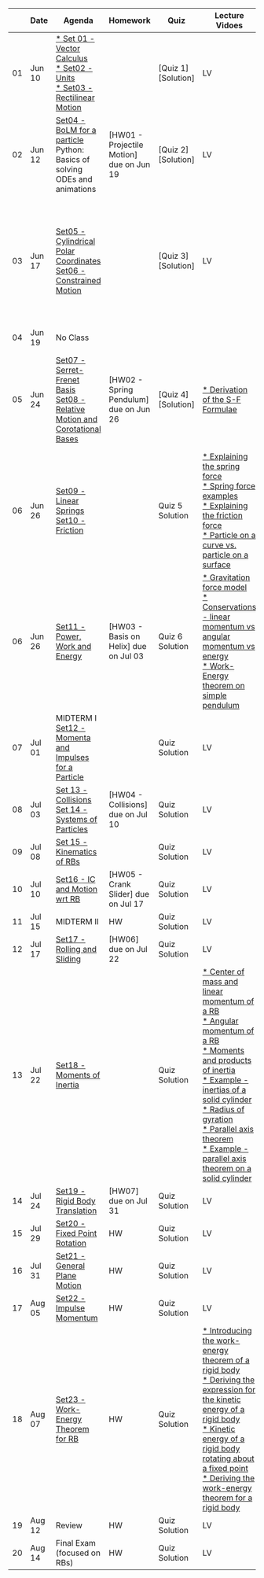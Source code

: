 |  | Date | Agenda | Homework | Quiz | Lecture Vidoes | Solution Vidoes | Demo Vidoes |
| ------- | ---- | ------ |--------- | ---- | -------------- | --------------- | ----------- |
| 01 | Jun 10 | [* Set 01 - Vector Calculus]()<br>[* Set02 - Units]() <br> [* Set03 - Rectilinear Motion]()<br>| | [Quiz 1] <br> [Solution] | LV | SV | DV |
| 02 | Jun 12 | [Set04 - BoLM for a particle]() <br> Python: Basics of solving ODEs and animations|[HW01 - Projectile Motion] due on Jun 19 | [Quiz 2] <br> [Solution] | LV | [* MKB 03-004](https://youtu.be/LAl3ZUiUpus) | DV |
| 03 | Jun 17 | [Set05 - Cylindrical Polar Coordinates]() <br> [Set06 - Constrained Motion]() | | [Quiz 3] <br> [Solution] | LV | [* MKB 02-021](https://youtu.be/wbUBexp8xfc) <br> [* MKB 02-099](https://youtu.be/Bt5neJj4Zhc) | [* Circular roller coaster with polar basis](https://youtu.be/lVBXnMO-pI4?si=k5tTc3ka8-qh18vh) <br> [* Clothoid roller coaster with polar basis](https://youtu.be/r3lLIkWfMVk?si=2W9qtY2epgjY97Mm) |
| 04 | Jun 19 | No Class | | | | |
| 05 | Jun 24 | [Set07 - Serret-Frenet Basis]() <br> [Set08 - Relative Motion and Corotational Bases]() | [HW02 - Spring Pendulum] due on Jun 26| [Quiz 4] <br> [Solution] | [* Derivation of the S-F Formulae](https://youtu.be/OB13c0WlUSg) | [02-151](https://youtu.be/Z8Un0esREyw) | [* S-F Wikipedia](https://en.wikipedia.org/wiki/Frenet%E2%80%93Serret_formulas) <br> [* S-F on bobsled](https://youtu.be/0ACqRREH180) <br> [* Clothoid roller coaster with S-F basis](https://youtu.be/q2I1oHxPgaQ?si=peZUT6jUNV2m3lCe) |
| 06 | Jun 26 | [Set09 - Linear Springs]() <br> [Set10 - Friction]() |  | Quiz 5 <br> Solution | [* Explaining the spring force](https://www.youtube.com/watch?v=WtTDHW2JUVY) <br> [* Spring force examples](https://www.youtube.com/watch?v=YiOZregJx9w) <br> [* Explaining the friction force](https://www.youtube.com/watch?v=_fvCFtpL3c8) <br> [* Particle on a curve vs. particle on a surface](https://www.youtube.com/watch?v=XNdP7Nk850s) | [* 08-004](https://youtu.be/YE9N2f2qTqg) <br> [* 03-071](https://youtu.be/RDFfE0tFTnk) | DM |
| 06 | Jun 26 | [Set11 - Power, Work and Energy]() | [HW03 - Basis on Helix] due on Jul 03 | Quiz 6 <br> Solution | [* Gravitation force model](https://www.youtube.com/watch?v=nHnDuCWtacY) <br> [* Conservations - linear momentum vs angular momentum vs energy](https://youtu.be/MEwpRoLB7KM) <br> [* Work-Energy theorem on simple pendulum](https://youtu.be/bjpTKehJV7s) | SV | DV |
| 07 | Jul 01 | MIDTERM I <br>[Set12 - Momenta and Impulses for a Particle]() | | Quiz <br> Solution | LV | SV | DV |
| 08 | Jul 03 | [Set 13 - Collisions]() <br> [Set 14 - Systems of Particles]() | [HW04 - Collisions] due on Jul 10 | Quiz <br> Solution | LV | SV | DV |
| 09 | Jul 08 | [Set 15 - Kinematics of RBs]() |  | Quiz <br> Solution | LV | SV | DV |
| 10 | Jul 10 | [Set16 - IC and Motion wrt RB]() | [HW05 - Crank Slider] due on Jul 17 | Quiz <br> Solution | LV | SV | DV |
| 11 | Jul 15 | MIDTERM II | HW | Quiz <br> Solution | LV | SV | DV |
| 12 | Jul 17 | [Set17 - Rolling and Sliding]() | [HW06] due on Jul 22 | Quiz <br> Solution | LV | SV | DV |
| 13 | Jul 22 | [Set18 - Moments of Inertia]() |  | Quiz <br> Solution | [* Center of mass and linear momentum of a RB](https://youtu.be/101EriK4HIQ) <br> [* Angular momentum of a RB](https://youtu.be/BGa_d4LscWQ) <br> [* Moments and products of inertia](https://youtu.be/BP1N9zFeY98) <br> [* Example - inertias of a solid cylinder](https://youtu.be/Z5ugvTjmLys) <br> [* Radius of gyration](https://youtube.com/shorts/pRxOpqpKq78) <br> [* Parallel axis theorem](https://youtube.com/shorts/pRxOpqpKq78) <br> [* Example - parallel axis theorem on a solid cylinder](https://youtu.be/8R_cF2e_9nU) | SV | DV |
| 14 | Jul 24 | [Set19 - Rigid Body Translation]() | [HW07] due on Jul 31 | Quiz <br> Solution | LV | SV | DV |
| 15 | Jul 29 | [Set20 - Fixed Point Rotation]() | HW | Quiz <br> Solution | LV | [* 06-051](https://youtu.be/Q7PV2pxBuwc) | DV |
| 16 | Jul 31 | [Set21 - General Plane Motion]() | HW | Quiz <br> Solution | LV | [* 06-070](https://youtu.be/0_wB2JnICLc) <br> [* 06-155](https://youtu.be/0N8tDgnrXNA) | DV |
| 17 | Aug 05 | [Set22 - Impulse Momentum]() | HW | Quiz <br> Solution | LV | SV | DV |
| 18 | Aug 07 | [Set23 - Work-Energy Theorem for RB]() | HW | Quiz <br> Solution | [* Introducing the work-energy theorem of a rigid body](https://youtu.be/acmYFwl8rRo?si=s4NJ5lJKfXNWWTzD) <br> [* Deriving the expression for the kinetic energy of a rigid body](https://youtu.be/3HRYCW7wiRs?si=leuUvpe4cM1V0E5g) <br> [* Kinetic energy of a rigid body rotating about a fixed point](https://youtube.com/shorts/3bu7kY8JLpM?si=dEQ_0xEl9QbyApRS) <br> [* Deriving the work-energy theorem for a rigid body](https://youtu.be/vCROTYHJRow?si=pZfkxNbll5eh7nlh) | [* 06-118](https://youtu.be/-jdslhyHAIY) | DV |
| 19 | Aug 12 | Review | HW | Quiz <br> Solution | LV | SV | DV |
| 20 | Aug 14 | Final Exam (focused on RBs) | HW | Quiz <br> Solution | LV | SV | DV |